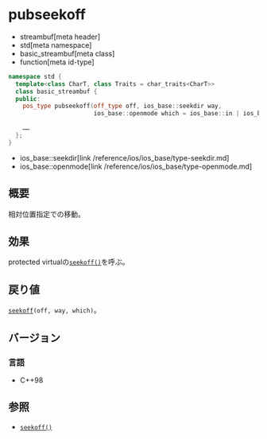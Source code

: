 # pubseekoff
* streambuf[meta header]
* std[meta namespace]
* basic_streambuf[meta class]
* function[meta id-type]

```cpp
namespace std {
  template<class CharT, class Traits = char_traits<CharT>>
  class basic_streambuf {
  public:
    pos_type pubseekoff(off_type off, ios_base::seekdir way,
                        ios_base::openmode which = ios_base::in | ios_base::out);

    ……
  };
}
```
* ios_base::seekdir[link /reference/ios/ios_base/type-seekdir.md]
* ios_base::openmode[link /reference/ios/ios_base/type-openmode.md]

## 概要
相対位置指定での移動。

## 効果
protected virtualの[`seekoff()`](seekoff.md)を呼ぶ。

## 戻り値
[`seekoff`](seekoff.md)`(off, way, which)`。

## バージョン
### 言語
- C++98

## 参照
- [`seekoff()`](seekoff.md)

